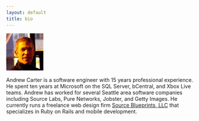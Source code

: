 ```yaml
---
layout: default
title: bio
---
```


<span id="about-portrait"><img src="images/about-portrait.jpg" alt="Portrait of Andrew Carter" /></span>

Andrew Carter is a software engineer with 15 years professional experience. He spent ten years at Microsoft on the SQL Server, bCentral, and Xbox Live teams. Andrew has worked for several Seattle area software companies including Source Labs, Pure Networks, Jobster, and Getty Images. He currently runs a freelance web design firm [Source Blueprints, LLC][sourceblueprints] that specializes in Ruby on Rails and mobile development.

[sourceblueprints]: http://sourceblueprints.com